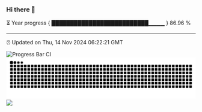 ### Hi there 👋

⏳ Year progress { ██████████████████████████▁▁▁▁ } 86.96 %

---

⏰ Updated on Thu, 14 Nov 2024 06:22:21 GMT

![Progress Bar CI](https://github.com/liununu/liununu/workflows/Progress%20Bar%20CI/badge.svg)![](https://raw.githubusercontent.com/L1cardo/L1cardo/main/assets/github-contribution-grid-snake.svg)![](https://raw.githubusercontent.com/seesaws/seesaws/main/assets/github-contribution-grid-snake.svg)
